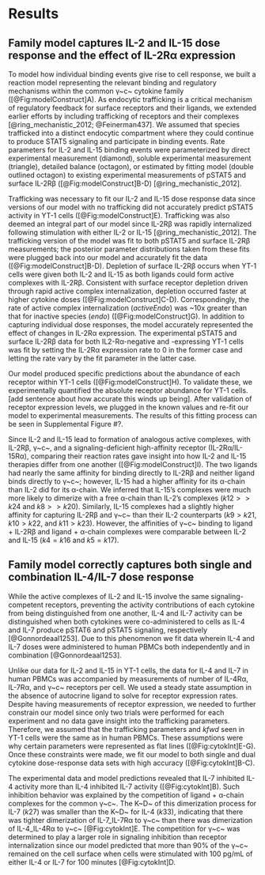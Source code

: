 # Results

## Family model captures  IL-2 and IL-15 dose response and the effect of IL-2Rα expression

To model how individual binding events give rise to cell response, we built a reaction model representing the relevant binding and regulatory mechanisms within the common γ~c~ cytokine family ([@Fig:modelConstruct]A). As endocytic trafficking is a critical mechanism of regulatory feedback for surface receptors and their ligands, we extended earlier efforts by including trafficking of receptors and their complexes [@ring_mechanistic_2012; @Feinerman437]. We assumed that species trafficked into a distinct endocytic compartment where they could continue to produce STAT5 signaling and participate in binding events. Rate parameters for IL-2 and IL-15 binding events were parameterized by direct experimental measurement (diamond), soluble experimental measurement (triangle), detailed balance (octagon), or estimated by fitting model (double outlined octagon) to existing experimental measurements of pSTAT5 and surface IL-2Rβ ([@Fig:modelConstruct]B-D) [@ring_mechanistic_2012].

Trafficking was necessary to fit our IL-2 and IL-15 dose response data since versions of our model with no trafficking did not accurately predict pSTAT5 activity in YT-1 cells ([@Fig:modelConstruct]E). Trafficking was also deemed an integral part of our model since IL-2Rβ was rapidly internalized following stimulation with either IL-2 or IL-15 [@ring_mechanistic_2012]. The trafficking version of the model was fit to both pSTAT5 and surface IL-2Rβ measurements; the posterior parameter distributions taken from these fits were plugged back into our model and accurately fit the data ([@Fig:modelConstruct]B-D). Depletion of surface IL-2Rβ occurs when YT-1 cells were given both IL-2 and IL-15 as both ligands could form active complexes with IL-2Rβ. Consistent with surface receptor depletion driven through rapid active complex internalization, depletion occurred faster at higher cytokine doses ([@Fig:modelConstruct]C-D). Correspondingly, the rate of active complex internalization ($activeEndo$) was ~10x greater than that for inactive species ($endo$) ([@Fig:modelConstruct]G). In addition to capturing individual dose responses, the model accurately represented the effect of changes in IL-2Rα expression. The experimental pSTAT5 and surface IL-2Rβ data for both IL2-Rα-negative and -expressing YT-1 cells was fit by setting the IL-2Rα expression rate to 0 in the former case and letting the rate vary by the fit parameter in the latter case.

Our model produced specific predictions about the abundance of each receptor within YT-1 cells ([@Fig:modelConstruct]H). To validate these, we experimentally quantified the absolute receptor abundance for YT-1 cells. [add sentence about how accurate this winds up being]. After validation of receptor expression levels, we plugged in the known values and re-fit our model to experimental measurements. The results of this fitting process can be seen in Supplemental Figure #?.

Since IL-2 and IL-15 lead to formation of analogous active complexes, with IL-2Rβ, γ~c~, and a signaling-deficient high-affinity receptor (IL-2Rα/IL-15Rα), comparing their reaction rates gave insight into how IL-2 and IL-15 therapies differ from one another ([@Fig:modelConstruct]I). The two ligands had nearly the same affinity for binding directly to IL-2Rβ and neither ligand binds directly to γ~c~; however, IL-15 had a higher affinity for its α-chain than IL-2 did for its α-chain. We inferred that IL-15’s complexes were much more likely to dimerize with a free α-chain than IL-2’s complexes ($k12 >> k24$ and $k8 >> k20$). Similarly, IL-15 complexes had a slightly higher affinity for capturing IL-2Rβ and γ~c~ than their IL-2 counterparts ($k9 > k21$, $k10 > k22$, and $k11 > k23$). However, the affinities of γ~c~ binding to ligand + IL-2Rβ and ligand + α-chain complexes were comparable between IL-2 and IL-15 ($k4 = k16$ and $k5 = k17$).

## Family model correctly captures both single and combination IL-4/IL-7 dose response

While the active complexes of IL-2 and IL-15 involve the same signaling-competent receptors, preventing the activity contributions of each cytokine from being distinguished from one another, IL-4 and IL-7 activity can be distinguished when both cytokines were co-administered to cells as IL-4 and IL-7 produce pSTAT6 and pSTAT5 signaling, respectively [@Gonnordeaal1253]. Due to this phenomenon we fit data wherein IL-4 and IL-7 doses were administered to human PBMCs both independently and in combination [@Gonnordeaal1253].

Unlike our data for IL-2 and IL-15 in YT-1 cells, the data for IL-4 and IL-7 in human PBMCs was accompanied by measurements of number of IL-4Rα, IL-7Rα, and γ~c~ receptors per cell. We used a steady state assumption in the absence of autocrine ligand to solve for  receptor expression rates. Despite having measurements of receptor expression, we needed to further constrain our model since only two trials were performed for each experiment and no data gave insight into the trafficking parameters. Therefore, we assumed that the trafficking parameters and $kfwd$ seen in YT-1 cells were the same as in human PBMCs. These assumptions were why certain parameters were represented as flat lines ([@Fig:cytokInt]E-G). Once these constraints were made, we fit our model to both single and dual cytokine dose-response data sets with high accuracy ([@Fig:cytokInt]B-C).

The experimental data and model predictions revealed that IL-7 inhibited IL-4 activity more than IL-4 inhibited IL-7 activity ([@Fig:cytokInt]B). Such inhibition behavior was explained by the competition of ligand + α-chain complexes for the common γ~c~. The K~D~ of this dimerization process for IL-7 ($k27$) was smaller than the K~D~ for IL-4 ($k33$), indicating that there was tighter dimerization of IL-7_IL-7Rα to γ~c~ than there was dimerization of IL-4_IL-4Rα to γ~c~ [@Fig:cytokInt]E. The competition for γ~c~ was determined to play a larger role in signaling inhibition than receptor internalization since our model predicted that more than 90% of the γ~c~ remained on the cell surface when cells were stimulated with 100 pg/mL of either IL-4 or IL-7 for 100 minutes [@Fig:cytokInt]D.

